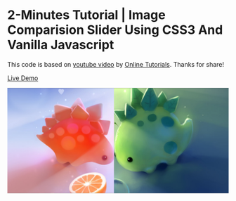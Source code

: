 # 2-Minutes Tutorial | Image Comparision Slider Using CSS3 And Vanilla Javascript

This code is based on [youtube video](https://www.youtube.com/watch?v=Sp0Qw_JDzko&t=9s) by [Online Tutorials](https://www.youtube.com/channel/UCbwXnUipZsLfUckBPsC7Jog). Thanks for share!

[Live Demo](https://yangshun.win/Learn-To-Use/Front-End/CSS-Effect/2019/12/18-Image-Comparision-Slider/index.html)

![](effect.png)